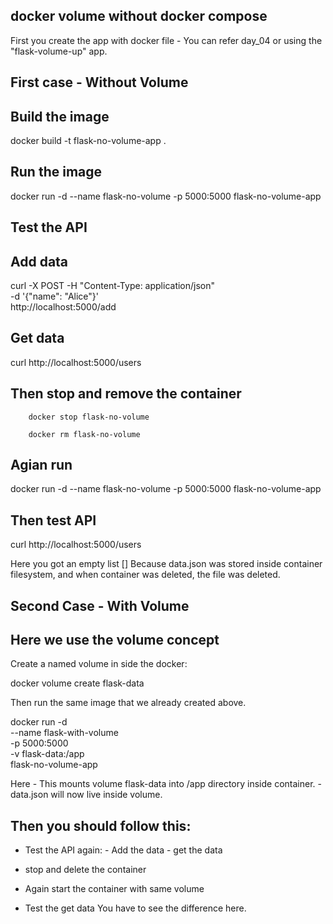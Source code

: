 docker volume without docker compose
-------------------------------------
First you create the app with docker file - You can refer day_04 or using the "flask-volume-up" app.

First case - Without Volume
--------------------------------

Build the image
------------------------
docker build -t flask-no-volume-app .

Run the image
--------------------

docker run -d --name flask-no-volume -p 5000:5000 flask-no-volume-app

Test the API
---------------------------
Add data
-----------
curl -X POST -H "Content-Type: application/json" \
  -d '{"name": "Alice"}' \
  http://localhost:5000/add

Get data
------------------
curl http://localhost:5000/users

Then stop and remove the container
---------------------------------------
        docker stop flask-no-volume
        
        docker rm flask-no-volume

Agian run 
-------------
docker run -d --name flask-no-volume -p 5000:5000 flask-no-volume-app

Then test API
-----------
curl http://localhost:5000/users

Here you got an empty list []
Because data.json was stored inside container filesystem, and when container was deleted, the file was deleted.

Second Case - With Volume
-------------------------------------

Here we use the volume concept 
---------------------------------

Create a named volume in side the docker:

  docker volume create flask-data

Then run the same image that we already created above.

docker run -d \
  --name flask-with-volume \
  -p 5000:5000 \
  -v flask-data:/app \
  flask-no-volume-app

Here 
      - This mounts volume flask-data into /app directory inside container.
      - data.json will now live inside volume.

Then you should follow this:
------------------------------------

- Test the API again:
      - Add the data
      - get the data

- stop and delete the container
- Again start the container with same volume 
- Test the get data
   You have to see the difference here.




